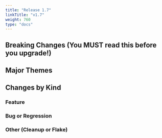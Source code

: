 ```yaml
---
title: "Release 1.7"
linkTitle: "v1.7"
weight: 760
type: "docs"
---
```


## Breaking Changes (You **MUST** read this before you upgrade!)

## Major Themes

## Changes by Kind

### Feature

### Bug or Regression

### Other (Cleanup or Flake)
